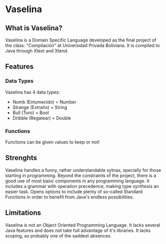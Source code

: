 # Vaselina
## What is Vaselina?

Vaselina is a Domain Specific Language developed as the final project of
the class: "Compilación" at Universidad Privada Boliviana. It is compiled
to Java through Xtext and Xtend. 

## Features
### Data Types
Vaselina has 4 data types:
- Numb (Entumecido) = Number
- Strange (Extraño) = String
- Bull (Toro) = Bool
- Dribble (Regatear) = Double

### Functions 
Functions can be given values to keep or not!

## Strenghts

Vaselina handles a funny, rather understandable sytnax, specially for those
starting in programming. Beyond the constraints of the project, there is a 
good use of most basic components in any programming language. It includes 
a grammar with operation precedence, making type synthesis an easier task.
Opens options to include plenty of so-called Standard Functions in order to
benefit from Java's endless possibilities.

## Limitations

Vaselina is not an Object Oriented Programming Language. It lacks several
Java features and does not take full advantage of it's libraries. It lacks
scoping, as probably one of the saddest absences. 

